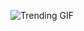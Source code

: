 
<!-- GIF_SECTION -->
![Trending GIF](https://media4.giphy.com/media/v1.Y2lkPThiYjIxNzcyZHA4YzhlZ3Uzeno1NGNkcXFyZWsyczdvdGRrNXBhazc1YXNmajF4aiZlcD12MV9naWZzX3NlYXJjaCZjdD1n/bGgsc5mWoryfgKBx1u/giphy.gif)
<!-- END_GIF_SECTION -->

